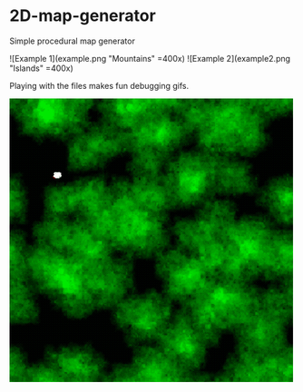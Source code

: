 # 2D-map-generator
Simple procedural map generator

![Example 1](example.png "Mountains" =400x)
![Example 2](example2.png "Islands" =400x)

Playing with the files makes fun debugging gifs.

![Rivers](rivers.gif "Finding rivers")